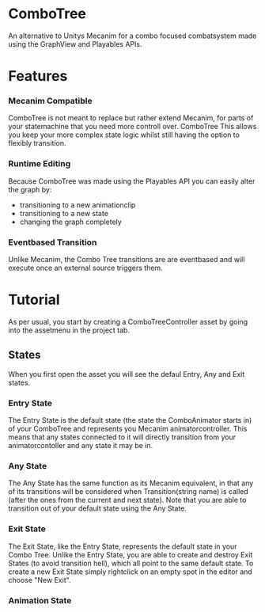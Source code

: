 # ComboTree
 An alternative to Unitys Mecanim for a combo focused combatsystem made using the GraphView and Playables APIs.
# Features
### Mecanim Compatible
ComboTree is not meant to replace but rather extend Mecanim, for parts of your statemachine that you need more controll over.
ComboTree
This allows you keep your more complex state logic whilst still having the option to flexibly transition.
### Runtime Editing
Because ComboTree was made using the Playables API you can easily alter the graph by:
- transitioning to a new animationclip
- transitioning to a new state
- changing the graph completely
### Eventbased Transition
Unlike Mecanim, the Combo Tree transitions are are eventbased and will execute once an external source triggers them.
# Tutorial
As per usual, you start by creating a ComboTreeController asset by going into the assetmenu in the project tab.
## States
When you first open the asset you will see the defaul Entry, Any and Exit states.
### Entry State
The Entry State is the default state (the state the ComboAnimator starts in) of your ComboTree and represents you Mecanim animatorcontroller. 
This means that any states connected to it will directly transition from your animatorcontoller and any state it may be in.
### Any State
The Any State has the same function as its Mecanim equivalent, in that any of its transitions will be considered when Transition(string name) is called  (after the ones from the current and next state). Note that you are able to transition out of your default state using the Any State.
### Exit State
The Exit State, like the Entry State, represents the default state in your Combo Tree.
Unlike the Entry State, you are able to create and destroy Exit States (to avoid transition hell), which all point to the same default state.
To create a new Exit State simply rightclick on an empty spot in the editor and choose "New Exit".
### Animation State

